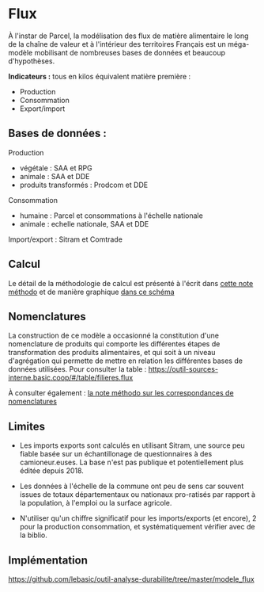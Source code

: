 # Flux
À l'instar de Parcel, la modélisation des flux de matière alimentaire le long de la chaîne de valeur et à l'intérieur des territoires Français est un méga-modèle mobilisant de nombreuses bases de données et beaucoup d'hypothèses.

**Indicateurs :** tous en kilos équivalent matière première :
- Production
- Consommation
- Export/import

## Bases de données :

Production
- végétale : SAA et RPG
- animale : SAA et DDE
- produits transformés : Prodcom et DDE

Consommation
- humaine : Parcel et consommations à l'échelle nationale
- animale : echelle nationale, SAA et DDE

Import/export : Sitram et Comtrade


## Calcul
Le détail de la méthodologie de calcul est présenté à l'écrit dans [cette note méthodo](https://lebasic.sharepoint.com/:w:/r/sites/Basic_shared_files/Documents%20partages/3%20-%20R%26D/7%20-%20Projets%20de%20recherche/2020-PRA%20analyse%20CV%20territoriale/3-Traitement%20Donn%C3%A9es/Notes%20m%C3%A9thodo/Note%20m%C3%A9thodologique_territorialisation.docx) et de manière graphique [dans ce schéma](https://miro.com/app/board/o9J_l5JcW0o=/)

## Nomenclatures
La construction de ce modèle a occasionné la constitution d'une nomenclature de produits qui comporte les différentes étapes de transformation des produits alimentaires, et qui soit à un niveau d'agrégation qui permette de mettre en relation les différentes bases de données utilisées.
Pour consulter la table : https://outil-sources-interne.basic.coop/#/table/filieres.flux

À consulter également : [la note méthodo sur les correspondances de nomenclatures
](https://lebasic.sharepoint.com/:w:/r/sites/Basic_shared_files/Documents%20partages/3%20-%20R%26D/7%20-%20Projets%20de%20recherche/2020-PRA%20analyse%20CV%20territoriale/3-Traitement%20Donn%C3%A9es/Notes%20m%C3%A9thodo/Correspondances%20de%20nomenclature%20Projet%20de%20recherche%20action.docx?d=w473720e0f72149ecb1ac7e9b3be733c7&csf=1&web=1&e=FDQYFf)

## Limites
- Les imports exports sont calculés en utilisant Sitram, une source peu fiable basée sur un échantillonage de questionnaires à des camioneur.euses. La base n'est pas publique et potentiellement plus éditée depuis 2018.

- Les données à l'échelle de la commune ont peu de sens car souvent issues de totaux départementaux ou nationaux pro-ratisés par rapport à la population, à l'emploi ou la surface agricole.

- N'utiliser qu'un chiffre significatif pour les imports/exports (et encore), 2 pour la production consommation, et systématiquement vérifier avec de la biblio.

## Implémentation
https://github.com/lebasic/outil-analyse-durabilite/tree/master/modele_flux